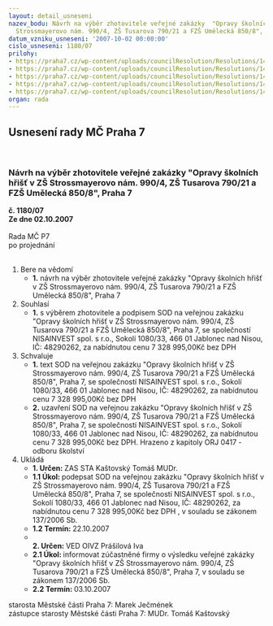 ```yaml
---
layout: detail_usneseni
nazev_bodu: Návrh na výběr zhotovitele veřejné zakázky  "Opravy školních hřišť v ZŠ
  Strossmayerovo nám. 990/4, ZŠ Tusarova 790/21 a FZŠ Umělecká 850/8", Praha 7
datum_vzniku_usneseni: '2007-10-02 00:00:00'
cislo_usneseni: 1180/07
prilohy:
- https://praha7.cz/wp-content/uploads/councilResolution/Resolutions/14714/48-sod_n%c3%a1vrh.doc
- https://praha7.cz/wp-content/uploads/councilResolution/Resolutions/14714/48-cenova__nabidka.doc
- https://praha7.cz/wp-content/uploads/councilResolution/Resolutions/14714/48-hriste_vykaz_vymer.xls
- https://praha7.cz/wp-content/uploads/councilResolution/Resolutions/14714/48-ni_harmonogram_prac%c3%ad.xls
- https://praha7.cz/wp-content/uploads/councilResolution/Resolutions/14714/48-v%c3%bdzva-rada.doc
organ: rada
---
```

<div id="ucUsn_pList" class="usn">
	<span><h2>Usnesení rady MČ Praha 7 </h2>
<br></span><div class="standBody">
<span><h3>Návrh na výběr zhotovitele veřejné zakázky  "Opravy školních hřišť v ZŠ Strossmayerovo nám. 990/4, ZŠ Tusarova 790/21 a FZŠ Umělecká 850/8", Praha 7</h3></span><div class="center">
		<strong>č. 1180/07</strong><br>
	</div>
<div class="center">
		<strong>Ze dne 02.10.2007</strong><br><br>
	</div>Rada MČ P7<br> po projednání<br><br><ol>
<li>Bere na vědomí<ul><li>
<strong>1.</strong> návrh na výběr zhotovitele veřejné zakázky  "Opravy školních hřišť v ZŠ Strossmayerovo nám. 990/4, ZŠ Tusarova 790/21 a FZŠ Umělecká 850/8", Praha 7</li></ul>
</li>
<li>Souhlasí<ul><li>
<strong>1.</strong> s výběrem zhotovitele a podpisem SOD na veřejnou zakázku "Opravy školních hřišť v ZŠ Strossmayerovo nám. 990/4, ZŠ Tusarova 790/21 a FZŠ Umělecká 850/8", Praha 7, se společností NISAINVEST spol. s r.o., Sokolí 1080/33, 466 01  Jablonec nad Nisou, IČ: 48290262, za nabídnutou cenu 7 328 995,00Kč bez DPH </li></ul>
</li>
<li>Schvaluje<ul>
<li>
<strong>1.</strong> text SOD na veřejnou zakázku "Opravy školních hřišť v ZŠ Strossmayerovo nám. 990/4, ZŠ Tusarova 790/21 a FZŠ Umělecká 850/8", Praha 7, se společností NISAINVEST spol. s r.o., Sokolí 1080/33, 466 01  Jablonec nad Nisou, IČ: 48290262, za nabídnutou cenu 7 328 995,00Kč bez DPH </li>
<li>
<strong>2.</strong> uzavření SOD na veřejnou zakázku "Opravy školních hřišť v ZŠ Strossmayerovo nám. 990/4, ZŠ Tusarova 790/21 a FZŠ Umělecká 850/8", Praha 7, se společností NISAINVEST spol. s r.o., Sokolí 1080/33, 466 01  Jablonec nad Nisou, IČ: 48290262, za nabídnutou cenu 7 328 995,00Kč bez DPH. Hrazeno z kapitoly ORJ 0417 - odboru školství  </li>
</ul>
</li>
<li>Ukládá<ul>
<li>
<strong>1. Určen: </strong>ZAS STA Kaštovský Tomáš MUDr.</li>
<li>
<strong>1.1 Úkol: </strong>podepsat SOD na veřejnou zakázku "Opravy školních hřišť v ZŠ Strossmayerovo nám. 990/4, ZŠ Tusarova 790/21 a FZŠ Umělecká 850/8", Praha 7, se společností NISAINVEST spol. s r.o., Sokolí 1080/33,  466 01  Jablonec nad Nisou, IČ: 48290262, za nabídnutou cenu 7 328 995,00Kč bez DPH , v souladu se zákonem 137/2006 Sb.     </li>
<li>
<strong>1.2 Termín: </strong>22.10.2007</li>
<li>
<strong><br>2. Určen: </strong>VED OIVZ Prášilová Iva</li>
<li>
<strong>2.1 Úkol: </strong>informovat zúčastněné firmy o výsledku veřejné zakázky "Opravy školních hřišť v ZŠ Strossmayerovo nám. 990/4, ZŠ Tusarova 790/21 a FZŠ Umělecká 850/8", Praha 7, v souladu se zákonem 137/2006 Sb.</li>
<li>
<strong>2.2 Termín: </strong>03.10.2007</li>
</ul>
</li>
</ol>starosta Městské části Praha 7: Marek Ječmének<br>zástupce starosty Městské části Praha 7: MUDr. Tomáš Kaštovský 
</div>
</div>